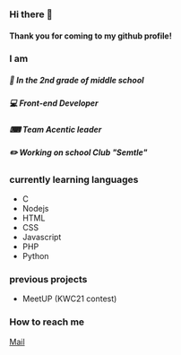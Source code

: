 ### Hi there 👋
#### Thank you for coming to my github profile!

### I am
##### 🏫 In the 2nd grade of middle school
##### 💻 Front-end Developer
##### ⌨ Team Acentic leader
##### ✏️ Working on school Club "Semtle"


### currently learning languages
 - C
 - Nodejs
 - HTML
 - CSS
 - Javascript
 - PHP
 - Python

### previous projects
 - MeetUP (KWC21 contest)
 
### How to reach me
[Mail](mailto:wnwlsvy0914@gmail.com)
